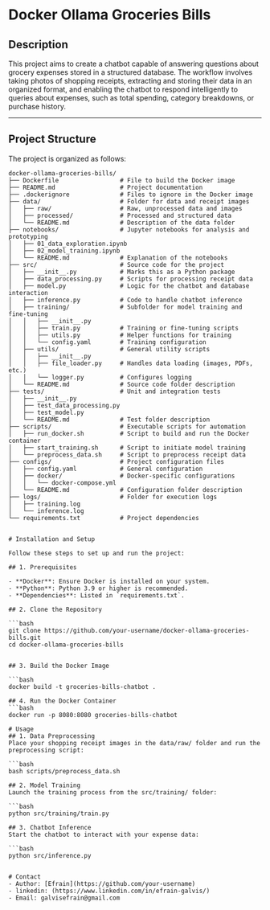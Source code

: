 # Docker Ollama Groceries Bills

## Description
This project aims to create a chatbot capable of answering questions about grocery expenses stored in a structured database. The workflow involves taking photos of shopping receipts, extracting and storing their data in an organized format, and enabling the chatbot to respond intelligently to queries about expenses, such as total spending, category breakdowns, or purchase history.

---

## Project Structure
The project is organized as follows:

```plaintext
docker-ollama-groceries-bills/
├── Dockerfile                 # File to build the Docker image
├── README.md                  # Project documentation
├── .dockerignore              # Files to ignore in the Docker image
├── data/                      # Folder for data and receipt images
│   ├── raw/                   # Raw, unprocessed data and images
│   ├── processed/             # Processed and structured data
│   └── README.md              # Description of the data folder
├── notebooks/                 # Jupyter notebooks for analysis and prototyping
│   ├── 01_data_exploration.ipynb
│   ├── 02_model_training.ipynb
│   └── README.md              # Explanation of the notebooks
├── src/                       # Source code for the project
│   ├── __init__.py            # Marks this as a Python package
│   ├── data_processing.py     # Scripts for processing receipt data
│   ├── model.py               # Logic for the chatbot and database interaction
│   ├── inference.py           # Code to handle chatbot inference
│   ├── training/              # Subfolder for model training and fine-tuning
│   │   ├── __init__.py
│   │   ├── train.py           # Training or fine-tuning scripts
│   │   ├── utils.py           # Helper functions for training
│   │   └── config.yaml        # Training configuration
│   ├── utils/                 # General utility scripts
│   │   ├── __init__.py
│   │   ├── file_loader.py     # Handles data loading (images, PDFs, etc.)
│   │   └── logger.py          # Configures logging
│   └── README.md              # Source code folder description
├── tests/                     # Unit and integration tests
│   ├── __init__.py
│   ├── test_data_processing.py
│   ├── test_model.py
│   └── README.md              # Test folder description
├── scripts/                   # Executable scripts for automation
│   ├── run_docker.sh          # Script to build and run the Docker container
│   ├── start_training.sh      # Script to initiate model training
│   └── preprocess_data.sh     # Script to preprocess receipt data
├── configs/                   # Project configuration files
│   ├── config.yaml            # General configuration
│   ├── docker/                # Docker-specific configurations
│   │   └── docker-compose.yml
│   └── README.md              # Configuration folder description
├── logs/                      # Folder for execution logs
│   ├── training.log
│   └── inference.log
└── requirements.txt           # Project dependencies


# Installation and Setup

Follow these steps to set up and run the project:

## 1. Prerequisites

- **Docker**: Ensure Docker is installed on your system.
- **Python**: Python 3.9 or higher is recommended.
- **Dependencies**: Listed in `requirements.txt`.

## 2. Clone the Repository

```bash
git clone https://github.com/your-username/docker-ollama-groceries-bills.git
cd docker-ollama-groceries-bills


## 3. Build the Docker Image

```bash
docker build -t groceries-bills-chatbot .

## 4. Run the Docker Container
```bash
docker run -p 8080:8080 groceries-bills-chatbot

# Usage
## 1. Data Preprocessing
Place your shopping receipt images in the data/raw/ folder and run the preprocessing script:

```bash
bash scripts/preprocess_data.sh

## 2. Model Training
Launch the training process from the src/training/ folder:

```bash
python src/training/train.py

## 3. Chatbot Inference
Start the chatbot to interact with your expense data:

```bash
python src/inference.py


# Contact
- Author: [Efrain](https://github.com/your-username)
- linkedin: (https://www.linkedin.com/in/efrain-galvis/)
- Email: galvisefrain@gmail.com




